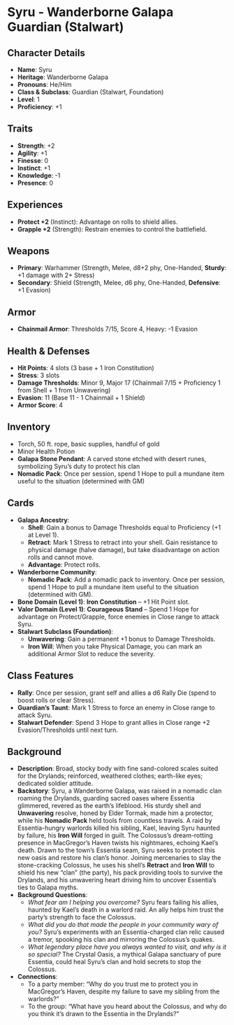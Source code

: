 # Syru - Wanderborne Galapa Guardian (Stalwart)

## Character Details
- **Name**: Syru
- **Heritage**: Wanderborne Galapa
- **Pronouns**: He/Him
- **Class & Subclass**: Guardian (Stalwart, Foundation)
- **Level**: 1
- **Proficiency**: +1

## Traits
- **Strength**: +2
- **Agility**: +1
- **Finesse**: 0
- **Instinct**: +1
- **Knowledge**: -1
- **Presence**: 0

## Experiences
- **Protect +2** (Instinct): Advantage on rolls to shield allies.
- **Grapple +2** (Strength): Restrain enemies to control the battlefield.

## Weapons
- **Primary**: Warhammer (Strength, Melee, d8+2 phy, One-Handed, **Sturdy**: +1 damage with 2+ Stress)
- **Secondary**: Shield (Strength, Melee, d6 phy, One-Handed, **Defensive**: +1 Evasion)

## Armor
- **Chainmail Armor**: Thresholds 7/15, Score 4, Heavy: -1 Evasion

## Health & Defenses
- **Hit Points**: 4 slots (3 base + 1 Iron Constitution)
- **Stress**: 3 slots
- **Damage Thresholds**: Minor 9, Major 17 (Chainmail 7/15 + Proficiency 1 from Shell + 1 from Unwavering)
- **Evasion**: 11 (Base 11 - 1 Chainmail + 1 Shield)
- **Armor Score**: 4

## Inventory
- Torch, 50 ft. rope, basic supplies, handful of gold
- Minor Health Potion
- **Galapa Stone Pendant**: A carved stone etched with desert runes, symbolizing Syru’s duty to protect his clan
- **Nomadic Pack**: Once per session, spend 1 Hope to pull a mundane item useful to the situation (determined with GM)

## Cards
- **Galapa Ancestry**: 
  - **Shell**: Gain a bonus to Damage Thresholds equal to Proficiency (+1 at Level 1).
  - **Retract**: Mark 1 Stress to retract into your shell. Gain resistance to physical damage (halve damage), but take disadvantage on action rolls and cannot move.
  - **Advantage**: Protect rolls.
- **Wanderborne Community**: 
  - **Nomadic Pack**: Add a nomadic pack to inventory. Once per session, spend 1 Hope to pull a mundane item useful to the situation (determined with GM).
- **Bone Domain (Level 1)**: **Iron Constitution** – +1 Hit Point slot.
- **Valor Domain (Level 1)**: **Courageous Stand** – Spend 1 Hope for advantage on Protect/Grapple, force enemies in Close range to attack Syru.
- **Stalwart Subclass (Foundation)**: 
  - **Unwavering**: Gain a permanent +1 bonus to Damage Thresholds.
  - **Iron Will**: When you take Physical Damage, you can mark an additional Armor Slot to reduce the severity.

## Class Features
- **Rally**: Once per session, grant self and allies a d6 Rally Die (spend to boost rolls or clear Stress).
- **Guardian’s Taunt**: Mark 1 Stress to force an enemy in Close range to attack Syru.
- **Stalwart Defender**: Spend 3 Hope to grant allies in Close range +2 Evasion/Thresholds until next turn.

## Background
- **Description**: Broad, stocky body with fine sand-colored scales suited for the Drylands; reinforced, weathered clothes; earth-like eyes; dedicated soldier attitude.
- **Backstory**: Syru, a Wanderborne Galapa, was raised in a nomadic clan roaming the Drylands, guarding sacred oases where Essentia glimmered, revered as the earth’s lifeblood. His sturdy shell and **Unwavering** resolve, honed by Elder Tormak, made him a protector, while his **Nomadic Pack** held tools from countless travels. A raid by Essentia-hungry warlords killed his sibling, Kael, leaving Syru haunted by failure, his **Iron Will** forged in guilt. The Colossus’s dream-rotting presence in MacGregor’s Haven twists his nightmares, echoing Kael’s death. Drawn to the town’s Essentia seam, Syru seeks to protect this new oasis and restore his clan’s honor. Joining mercenaries to slay the stone-cracking Colossus, he uses his shell’s **Retract** and **Iron Will** to shield his new “clan” (the party), his pack providing tools to survive the Drylands, and his unwavering heart driving him to uncover Essentia’s ties to Galapa myths.
- **Background Questions**:
  - *What fear am I helping you overcome?* Syru fears failing his allies, haunted by Kael’s death in a warlord raid. An ally helps him trust the party’s strength to face the Colossus.
  - *What did you do that made the people in your community wary of you?* Syru’s experiments with an Essentia-charged clan relic caused a tremor, spooking his clan and mirroring the Colossus’s quakes.
  - *What legendary place have you always wanted to visit, and why is it so special?* The Crystal Oasis, a mythical Galapa sanctuary of pure Essentia, could heal Syru’s clan and hold secrets to stop the Colossus.
- **Connections**:
  - To a party member: “Why do you trust me to protect you in MacGregor’s Haven, despite my failure to save my sibling from the warlords?”
  - To the group: “What have you heard about the Colossus, and why do you think it’s drawn to the Essentia in the Drylands?”
